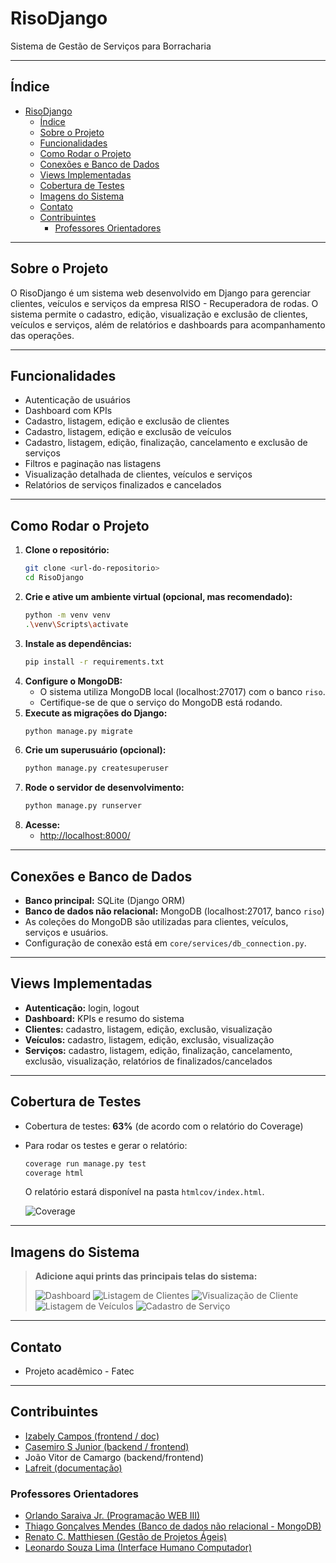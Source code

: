 # RisoDjango

Sistema de Gestão de Serviços para Borracharia

---

## Índice
- [RisoDjango](#risodjango)
  - [Índice](#índice)
  - [Sobre o Projeto](#sobre-o-projeto)
  - [Funcionalidades](#funcionalidades)
  - [Como Rodar o Projeto](#como-rodar-o-projeto)
  - [Conexões e Banco de Dados](#conexões-e-banco-de-dados)
  - [Views Implementadas](#views-implementadas)
  - [Cobertura de Testes](#cobertura-de-testes)
  - [Imagens do Sistema](#imagens-do-sistema)
  - [Contato](#contato)
  - [Contribuintes](#contribuintes)
    - [Professores Orientadores](#professores-orientadores)

---

## Sobre o Projeto
O RisoDjango é um sistema web desenvolvido em Django para gerenciar clientes, veículos e serviços da empresa RISO - Recuperadora de rodas. O sistema permite o cadastro, edição, visualização e exclusão de clientes, veículos e serviços, além de relatórios e dashboards para acompanhamento das operações.

---

## Funcionalidades
- Autenticação de usuários
- Dashboard com KPIs
- Cadastro, listagem, edição e exclusão de clientes
- Cadastro, listagem, edição e exclusão de veículos
- Cadastro, listagem, edição, finalização, cancelamento e exclusão de serviços
- Filtros e paginação nas listagens
- Visualização detalhada de clientes, veículos e serviços
- Relatórios de serviços finalizados e cancelados

---

## Como Rodar o Projeto

1. **Clone o repositório:**
   ```bash
   git clone <url-do-repositorio>
   cd RisoDjango
   ```
2. **Crie e ative um ambiente virtual (opcional, mas recomendado):**
   ```bash
   python -m venv venv
   .\venv\Scripts\activate
   ```
3. **Instale as dependências:**
   ```bash
   pip install -r requirements.txt
   ```
4. **Configure o MongoDB:**
   - O sistema utiliza MongoDB local (localhost:27017) com o banco `riso`.
   - Certifique-se de que o serviço do MongoDB está rodando.
5. **Execute as migrações do Django:**
   ```bash
   python manage.py migrate
   ```
6. **Crie um superusuário (opcional):**
   ```bash
   python manage.py createsuperuser
   ```
7. **Rode o servidor de desenvolvimento:**
   ```bash
   python manage.py runserver
   ```
8. **Acesse:**
   - [http://localhost:8000/](http://localhost:8000/)

---

## Conexões e Banco de Dados
- **Banco principal:** SQLite (Django ORM)
- **Banco de dados não relacional:** MongoDB (localhost:27017, banco `riso`)
- As coleções do MongoDB são utilizadas para clientes, veículos, serviços e usuários.
- Configuração de conexão está em `core/services/db_connection.py`.

---

## Views Implementadas
- **Autenticação:** login, logout
- **Dashboard:** KPIs e resumo do sistema
- **Clientes:** cadastro, listagem, edição, exclusão, visualização
- **Veículos:** cadastro, listagem, edição, exclusão, visualização
- **Serviços:** cadastro, listagem, edição, finalização, cancelamento, exclusão, visualização, relatórios de finalizados/cancelados

---

## Cobertura de Testes
- Cobertura de testes: **63%** (de acordo com o relatório do Coverage)
- Para rodar os testes e gerar o relatório:
   ```bash
   coverage run manage.py test
   coverage html
   ```
   O relatório estará disponível na pasta `htmlcov/index.html`.

   ![Coverage](docs/coverage.png)

---

## Imagens do Sistema

> **Adicione aqui prints das principais telas do sistema:**
>
> ![Dashboard](docs/dashboard.png)
> ![Listagem de Clientes](docs/lista_cliente.png)
> ![Visualização de Cliente](docs/visualizar_cliente.png)
> ![Listagem de Veículos](docs/lista_veiculos.png)
> ![Cadastro de Serviço](docs/cadastro_servico.png)

---

## Contato
- Projeto acadêmico - Fatec

---

## Contribuintes

- [Izabely Campos (frontend / doc)](https://github.com/izabelycamposs)
- [Casemiro S Junior (backend / frontend)](https://github.com/CasemiroSJunior/)
- João Vitor de Camargo (backend/frontend)
- [Lafreit (documentação)](https://github.com/Lafreit)


### Professores Orientadores

- [Orlando Saraiva Jr. (Programação WEB III)](https://github.com/orlandosaraivajr)
- [Thiago Gonçalves Mendes (Banco de dados não relacional - MongoDB)](https://www.linkedin.com/in/thiagogoncalvesmendes/)
- [Renato C. Matthiesen (Gestão de Projetos Ágeis)](https://www.linkedin.com/in/renatocmatthiesen/)
- [Leonardo Souza Lima (Interface Humano Computador)](https://www.linkedin.com/in/leonardosouzalima/)

